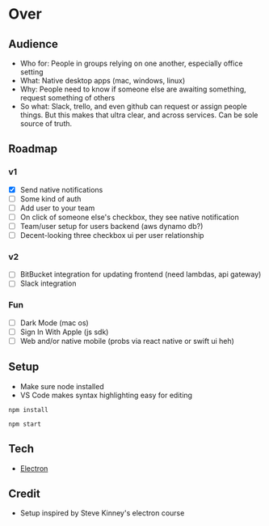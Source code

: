 # Over

## Audience

- Who for: People in groups relying on one another, especially office setting
- What: Native desktop apps (mac, windows, linux)
- Why: People need to know if someone else are awaiting something, request something of others
- So what: Slack, trello, and even github can request or assign people things. But this makes that ultra clear, and across services. Can be sole source of truth.

## Roadmap

### v1

- [x]  Send native notifications
- [ ] Some kind of auth
- [ ] Add user to your team
- [ ] On click of someone else's checkbox, they see native notification
- [ ] Team/user setup for users backend (aws dynamo db?)
- [ ] Decent-looking three checkbox ui per user relationship

### v2

- [ ] BitBucket integration for updating frontend (need lambdas, api gateway)
- [ ] Slack integration

### Fun

- [ ] Dark Mode (mac os)
- [ ] Sign In With Apple (js sdk)
- [ ] Web and/or native mobile (probs via react native or swift ui heh)

## Setup

- Make sure node installed
- VS Code makes syntax highlighting easy for editing

`npm install`

`npm start`

## Tech

- [Electron](https://electronjs.org)

## Credit

- Setup inspired by Steve Kinney's electron course
